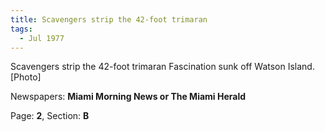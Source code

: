 ```yaml
---  
title: Scavengers strip the 42-foot trimaran  
tags:  
  - Jul 1977  
---  
```

  
Scavengers strip the 42-foot trimaran Fascination sunk off Watson Island. [Photo]  
  
Newspapers: **Miami Morning News or The Miami Herald**  
  
Page: **2**, Section: **B** 
